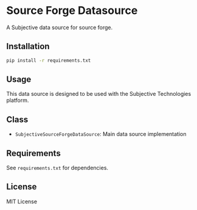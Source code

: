 # Source Forge Datasource

A Subjective data source for source forge.

## Installation

```bash
pip install -r requirements.txt
```

## Usage

This data source is designed to be used with the Subjective Technologies platform.

## Class

- `SubjectiveSourceForgeDataSource`: Main data source implementation

## Requirements

See `requirements.txt` for dependencies.

## License

MIT License
